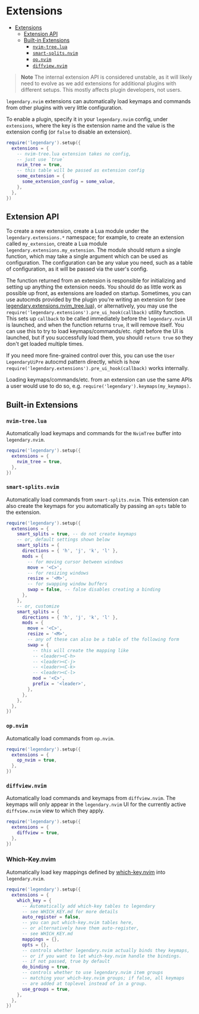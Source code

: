 # Extensions

<!--toc:start-->

- [Extensions](#extensions)
  - [Extension API](#extension-api)
  - [Built-in Extensions](#built-in-extensions)
    - [`nvim-tree.lua`](#nvim-treelua)
    - [`smart-splits.nvim`](#smart-splitsnvim)
    - [`op.nvim`](#opnvim)
    - [`diffview.nvim`](#diffviewnvim)

<!--toc:end-->

> **Note**
> The internal extension API is considered unstable, as it will likely need to evolve as we add
> extensions for additional plugins with different setups. This mostly affects plugin developers,
> not users.

`legendary.nvim` extensions can automatically load keymaps and commands from other plugins with
very little configuration.

To enable a plugin, specify it in your `legendary.nvim` config, under `extensions`, where the key
is the extension name and the value is the extension config (or `false` to disable an extension).

```lua
require('legendary').setup({
  extensions = {
    -- nvim-tree.lua extension takes no config,
    -- just use `true`
    nvim_tree = true,
    -- this table will be passed as extension config
    some_extension = {
      some_extension_config = some_value,
    },
  },
})
```

## Extension API

To create a new extension, create a Lua module under the `legendary.extensions.*` namespace; for example, to create an
extension called `my_extension`, create a Lua module `legendary.extensions.my_extension`. The module should return a
single function, which may take a single argument which can be used as configuration. The configuration can be any value
you need, such as a table of configuration, as it will be passed via the user's config.

The function returned from an extension is responsible for initializing and setting up anything the extension needs.
You should do as little work as possible up front, as extensions are loaded on startup. Sometimes, you can use
autocmds provided by the plugin you're writing an extension for (see
[legendary.extensions.nvim_tree.lua](../lua/legendary/extensions/nvim_tree.lua)), or alternatively, you may use
the `require('legendary.extensions').pre_ui_hook(callback)` utility function. This sets up `callback` to be called
immediately before the `legendary.nvim` UI is launched, and when the function returns `true`, it will remove itself.
You can use this to try to load keymaps/commands/etc. right before the UI is launched, but if you successfully load
them, you should `return true` so they don't get loaded multiple times.

If you need more fine-grained control over this, you can use the `User LegendaryUiPre` autocmd pattern directly, which
is how `require('legendary.extensions').pre_ui_hook(callback)` works internally.

Loading keymaps/commands/etc. from an extension can use the same APIs a user would use to do so, e.g.
`require('legendary').keymaps(my_keymaps)`.

## Built-in Extensions

### `nvim-tree.lua`

Automatically load keymaps and commands for the `NvimTree` buffer into `legendary.nvim`.

```lua
require('legendary').setup({
  extensions = {
    nvim_tree = true,
  },
})
```

### `smart-splits.nvim`

Automatically load commands from `smart-splits.nvim`. This extension can also create the keymaps for you automatically
by passing an `opts` table to the extension.

```lua
require('legendary').setup({
  extensions = {
    smart_splits = true, -- do not create keymaps
    -- or, default settings shown below
    smart_splits = {
      directions = { 'h', 'j', 'k', 'l' },
      mods = {
        -- for moving cursor between windows
        move = '<C>',
        -- for resizing windows
        resize = '<M>',
        -- for swapping window buffers
        swap = false, -- false disables creating a binding
      },
    },
    -- or, customize
    smart_splits = {
      directions = { 'h', 'j', 'k', 'l' },
      mods = {
        move = '<C>',
        resize = '<M>',
        -- any of these can also be a table of the following form
        swap = {
          -- this will create the mapping like
          -- <leader><C-h>
          -- <leader><C-j>
          -- <leader><C-k>
          -- <leader><C-l>
          mod = '<C>',
          prefix = '<leader>',
        },
      },
    },
  },
})
```

### `op.nvim`

Automatically load commands from `op.nvim`.

```lua
require('legendary').setup({
  extensions = {
    op_nvim = true,
  },
})
```

### `diffview.nvim`

Automatically load commands and keymaps from `diffview.nvim`. The keymaps will only appear in the `legendary.nvim`
UI for the currently active `diffview.nvim` view to which they apply.

```lua
require('legendary').setup({
  extensions = {
    diffview = true,
  },
})
```

### Which-Key.nvim

Automatically load key mappings defined by [which-key.nvim](https://github.com/folke/which-key.nvim) into `legendary.nvim`.

```lua
require('legendary').setup({
  extensions = {
    which_key = {
      -- Automatically add which-key tables to legendary
      -- see WHICH_KEY.md for more details
      auto_register = false,
      -- you can put which-key.nvim tables here,
      -- or alternatively have them auto-register,
      -- see WHICH_KEY.md
      mappings = {},
      opts = {},
      -- controls whether legendary.nvim actually binds they keymaps,
      -- or if you want to let which-key.nvim handle the bindings.
      -- if not passed, true by default
      do_binding = true,
      -- controls whether to use legendary.nvim item groups
      -- matching your which-key.nvim groups; if false, all keymaps
      -- are added at toplevel instead of in a group.
      use_groups = true,
    },
  },
})
```
